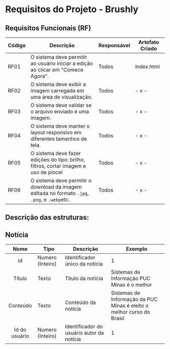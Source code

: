 
# Requisitos do Projeto - Brushly

## Requisitos Funcionais (RF)

| Código | Descrição                                                                 | Responsável                 | Artefato Criado              |
|--------|---------------------------------------------------------------------------|-----------------------------|------------------------------|
| RF01   | O sistema deve permitir ao usuário iniciar a edição ao clicar em "Comece Agora". | Todos             | index.html            |
| RF02   | O sistema deve exibir a imagem carregada em uma área de visualização.     | Todos              | - x - |
| RF03   | O sistema deve validar se o arquivo enviado é uma imagem.                 | Todos                  | - x - |
| RF04   | O sistema deve manter o layout responsivo em diferentes tamanhos de tela. | Todos                   | - x -              |
| RF05   | O sistema deve fazer edições do tipo: brilho, filtros, cortar imagem e uso de pincel | Todos                   | - x -              |
| RF06   | O sistema deve permitir o download da imagem editada no formato `.jpg`, `.png`, e `.webp`etc. | Todos                   | - x -         |


## Descrição das estruturas:

## Notícia
|  **Nome**      | **Tipo**          | **Descrição**                             | **Exemplo**                                    |
|:--------------:|-------------------|-------------------------------------------|------------------------------------------------|
| Id             | Numero (Inteiro)  | Identificador único da notícia            | 1                                              |
| Título         | Texto             | Título da notícia                         | Sistemas de Informação PUC Minas é o melhor                                   |
| Conteúdo       | Texto             | Conteúdo da notícia                       | Sistemas de Informação da PUC Minas é eleito o melhor curso do Brasil                            |
| Id do usuário  | Numero (Inteiro)  | Identificador do usuário autor da notícia | 1                                              |

